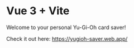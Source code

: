 # Vue 3 + Vite

Welcome to your personal Yu-Gi-Oh card saver!

Check it out here:
https://yugioh-saver.web.app/


